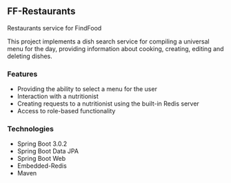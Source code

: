 ## FF-Restaurants
Restaurants service for FindFood

This project implements a dish search service for compiling a universal menu for the day, 
providing information about cooking, creating, editing and deleting dishes.

### Features

* Providing the ability to select a menu for the user
* Interaction with a nutritionist
* Creating requests to a nutritionist using the built-in Redis server
* Access to role-based functionality

### Technologies

* Spring Boot 3.0.2
* Spring Boot Data JPA
* Spring Boot Web
* Embedded-Redis
* Maven


